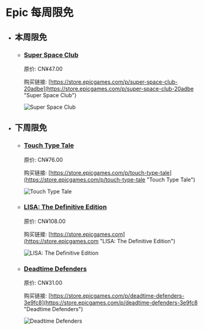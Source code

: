 # Epic 每周限免

- ## 本周限免


  - ### [Super Space Club](https://store.epicgames.com/p/super-space-club-20adbe "Super Space Club")

    原价: CN¥47.00

    购买链接: [https://store.epicgames.com/p/super-space-club-20adbe](https://store.epicgames.com/p/super-space-club-20adbe "Super Space Club")

    ![Super Space Club](https://cdn1.epicgames.com/spt-assets/d23691af8c7d42729f66d929c8609676/super-space-club-t55ij.png)


- ## 下周限免


  - ### [Touch Type Tale](https://store.epicgames.com/p/touch-type-tale "Touch Type Tale")

    原价: CN¥76.00

    购买链接: [https://store.epicgames.com/p/touch-type-tale](https://store.epicgames.com/p/touch-type-tale "Touch Type Tale")

    ![Touch Type Tale](https://cdn1.epicgames.com/offer/7029f6353d7f468eb6940bbe6041474e/EGS_TouchTypeTale_PumpernickelStudio_S1_2560x1440-0d3402bfb34e9a73019de6569f6e66b6)


  - ### [LISA: The Definitive Edition](https://store.epicgames.com "LISA: The Definitive Edition")

    原价: CN¥108.00

    购买链接: [https://store.epicgames.com](https://store.epicgames.com "LISA: The Definitive Edition")

    ![LISA: The Definitive Edition](https://cdn1.epicgames.com/offer/ca3a9d16d131478c97fd56c138a6511a/EGS_LISATheDefinitiveEdition_DingalingProductions_Bundles_S1_2560x1440-55b66eb2046507e58eac435c21331bd5)


  - ### [Deadtime Defenders](https://store.epicgames.com/p/deadtime-defenders-3e9fc8 "Deadtime Defenders")

    原价: CN¥31.00

    购买链接: [https://store.epicgames.com/p/deadtime-defenders-3e9fc8](https://store.epicgames.com/p/deadtime-defenders-3e9fc8 "Deadtime Defenders")

    ![Deadtime Defenders](https://cdn1.epicgames.com/spt-assets/e2ab063cf7714c29ad3261312a24a264/deadtime-defenders-1r5me.png)

